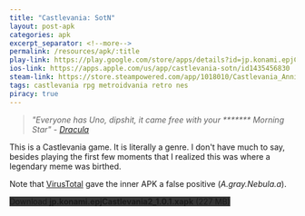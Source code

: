 ```yaml
---
title: "Castlevania: SotN"
layout: post-apk
categories: apk
excerpt_separator: <!--more-->
permalink: /resources/apk/:title
play-link: https://play.google.com/store/apps/details?id=jp.konami.epjCastlevania2
ios-link: https://apps.apple.com/us/app/castlevania-sotn/id1435456830
steam-link: https://store.steampowered.com/app/1018010/Castlevania_Anniversary_Collection/
tags: castlevania rpg metroidvania retro nes
piracy: true
---
```


> _"Everyone has Uno, dipshit, it came free with your ******* Morning Star" - <a href="https://www.youtube.com/watch?v=gcRTzxQzClk" target="_blank">Dracula</a>_

This is a Castlevania game. It is literally a genre. I don't have much to say, besides playing the first few moments that I realized this was where a legendary meme was birthed.

Note that <a href="https://www.virustotal.com/gui/file/210124cd4dc1d802ed5b99647d9dce6707ff4709ecb0d024dc11c5259c68845b" target="_blank">VirusTotal</a> gave the inner APK a false positive (_A.gray.Nebula.a_).

<div class="text-center">
    <a class="btn btn-dark btn-block w-100" onclick='apk("jp.konami.epjCastlevania2_1.0.1.xapk")' style="text-decoration: none; background-color: #333;"> Download <b>jp.konami.epjCastlevania2_1.0.1.xapk</b> (227 MB)</a>
</div>
